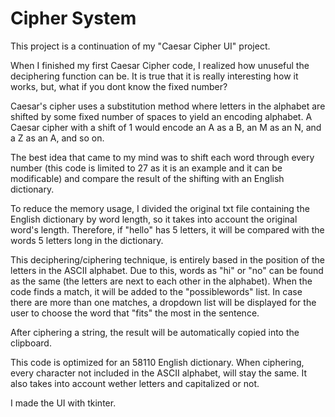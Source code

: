 # Cipher System

This project is a continuation of my "Caesar Cipher UI" project.

When I finished my first Caesar Cipher code, I realized how unuseful the deciphering function can be. It is true that it is really interesting how it works, but, what if you dont know the fixed number?

Caesar's cipher uses a substitution method where letters in the alphabet are shifted by some fixed number of spaces to yield an encoding alphabet. A Caesar cipher with a shift of 1 would encode an A as a B, an M as an N, and a Z as an A, and so on.

The best idea that came to my mind was to shift each word through every number (this code is limited to 27 as it is an example and it can be modificable) and compare the result of the shifting with an English dictionary. 

To reduce the memory usage, I divided the original txt file containing the English dictionary by word length, so it takes into account the original word's length. Therefore, if "hello" has 5 letters, it will be compared with the words 5 letters long in the dictionary.

This deciphering/ciphering technique, is entirely based in the position of the letters in the ASCII alphabet. Due to this, words as "hi" or "no" can be found as the same (the letters are next to each other in the alphabet). When the code finds a match, it will be added to the "possiblewords" list. In case there are more than one matches, a dropdown list will be displayed for the user to choose the word that "fits" the most in the sentence.

After ciphering a string, the result will be automatically copied into the clipboard.

This code is optimized for an 58110 English dictionary. When ciphering, every character not included in the ASCII alphabet, will stay the same. It also takes into account wether letters and capitalized or not.

I made the UI with tkinter.